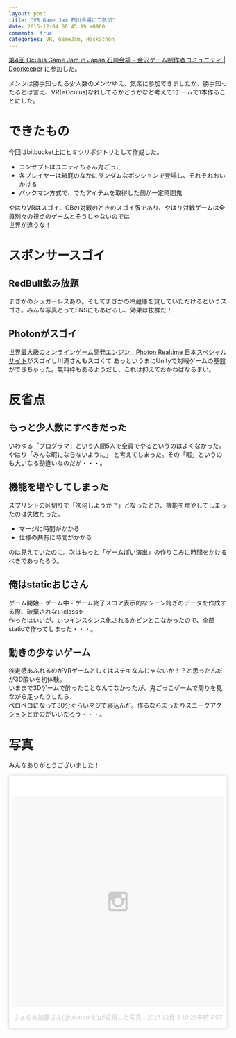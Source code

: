 ```yaml
---
layout: post
title: "VR Game Jam 石川会場にて参加"
date: 2015-12-04 00:45:19 +0900
comments: true
categories: VR, GameJam, Hackathon
---
```


[第4回 Oculus Game Jam in Japan 石川会場 - 金沢ゲーム制作者コミュニティ | Doorkeeper](https://kzgame.doorkeeper.jp/events/33759) に参加した。

メンツは勝手知ったる少人数のメンツゆえ、気楽に参加できましたが、勝手知ったるとは言え、VR(=Oculus)なれしてるかどうかなど考えて1チームで1本作ることにした。

# できたもの

今回はbitbucket上にヒミツリポジトリとして作成した。

- コンセプトはユニティちゃん鬼ごっこ
- 各プレイヤーは箱庭のなかにランダムなポジションで登場し、それぞれおいかける
- パックマン方式で、でたアイテムを取得した側が一定時間鬼

やはりVRはスゴイ、GBの対戦のときのスゴイ版であり、やはり対戦ゲームは全員別々の視点のゲームとそうじゃないのでは  
世界が違うな！

# スポンサースゴイ

## RedBull飲み放題

まさかのシュガーレスあり。そしてまさかの冷蔵庫を貸していただけるというスゴさ。みんな写真とってSNSにもあげるし、効果は抜群だ！

## Photonがスゴイ

[世界最大級のオンラインゲーム開発エンジン｜Photon Realtime 日本スペシャルサイト](http://photoncloud.jp/)がスゴイし川滝さんもスゴくて
あっというまにUnityで対戦ゲームの基盤ができちゃった。無料枠もあるようだし、これは抑えておかねばなるまい。


# 反省点

## もっと少人数にすべきだった

いわゆる「プログラマ」という人間5人で全員でやるというのはよくなかった。やはり「みんな暇にならないように」
と考えてしまった。その「暇」というのも大いなる勘違いなのだが・・・。


## 機能を増やしてしまった

スプリントの区切りで「次何しようか？」となったとき、機能を増やしてしまったのは失敗だった。

- マージに時間がかかる
- 仕様の共有に時間がかかる

のは見えていたのに。次はもっと「ゲームぽい演出」の作りこみに時間をかけるべきであったろう。


## 俺はstaticおじさん

ゲーム開始・ゲーム中・ゲーム終了スコア表示的なシーン跨ぎのデータを作成する際、破棄されないclassを  
作ったはいいが、いつインスタンス化されるかピンとこなかったので、全部staticで作ってしまった・・・。


## 動きの少ないゲーム

疾走感あふれるのがVRゲームとしてはステキなんじゃないか！？と思ったんだが3D酔いを初体験。  
いままで3Dゲームで酔ったことなんてなかったが、鬼ごっこゲームで周りを見ながら走ったりしたら、  
ベロベロになって30分ぐらいマジで寝込んだ。作るならまったりスニークアクションとかのがいいだろう・・・。

# 写真

みんなありがとうございました！

<blockquote class="instagram-media" data-instgrm-version="6" style=" background:#FFF; border:0; border-radius:3px; box-shadow:0 0 1px 0 rgba(0,0,0,0.5),0 1px 10px 0 rgba(0,0,0,0.15); margin: 1px; max-width:658px; padding:0; width:99.375%; width:-webkit-calc(100% - 2px); width:calc(100% - 2px);"><div style="padding:8px;"> <div style=" background:#F8F8F8; line-height:0; margin-top:40px; padding:50.0% 0; text-align:center; width:100%;"> <div style=" background:url(data:image/png;base64,iVBORw0KGgoAAAANSUhEUgAAACwAAAAsCAMAAAApWqozAAAAGFBMVEUiIiI9PT0eHh4gIB4hIBkcHBwcHBwcHBydr+JQAAAACHRSTlMABA4YHyQsM5jtaMwAAADfSURBVDjL7ZVBEgMhCAQBAf//42xcNbpAqakcM0ftUmFAAIBE81IqBJdS3lS6zs3bIpB9WED3YYXFPmHRfT8sgyrCP1x8uEUxLMzNWElFOYCV6mHWWwMzdPEKHlhLw7NWJqkHc4uIZphavDzA2JPzUDsBZziNae2S6owH8xPmX8G7zzgKEOPUoYHvGz1TBCxMkd3kwNVbU0gKHkx+iZILf77IofhrY1nYFnB/lQPb79drWOyJVa/DAvg9B/rLB4cC+Nqgdz/TvBbBnr6GBReqn/nRmDgaQEej7WhonozjF+Y2I/fZou/qAAAAAElFTkSuQmCC); display:block; height:44px; margin:0 auto -44px; position:relative; top:-22px; width:44px;"></div></div><p style=" color:#c9c8cd; font-family:Arial,sans-serif; font-size:14px; line-height:17px; margin-bottom:0; margin-top:8px; overflow:hidden; padding:8px 0 7px; text-align:center; text-overflow:ellipsis; white-space:nowrap;"><a href="https://www.instagram.com/p/-1vehzkz8s/" style=" color:#c9c8cd; font-family:Arial,sans-serif; font-size:14px; font-style:normal; font-weight:normal; line-height:17px; text-decoration:none;" target="_blank">ふぁらお加藤さん(@pharaohkj)が投稿した写真</a> - <time style=" font-family:Arial,sans-serif; font-size:14px; line-height:17px;" datetime="2015-12-03T18:28:04+00:00">2015 12月 3 10:28午前 PST</time></p></div></blockquote> <script async defer src="//platform.instagram.com/en_US/embeds.js"></script>
